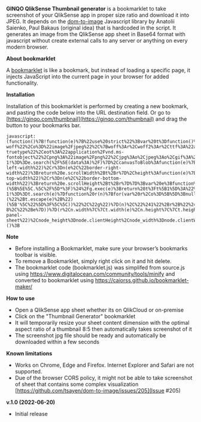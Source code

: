 
**GINQO QlikSense Thumbnail generator** is a bookmarklet to take screenshot of your QlikSense app in proper size ratio and download it into JPEG.
It depends on the [dom-to-image](https://github.com/tsayen/dom-to-image) Javascript library by Anatolii Saienko, Paul Bakaus (original idea) that is hardcoded in the script. It generates an image from the QlikSense app sheet in Base64 format with javascript without create external calls to any server or anything on every modern browser.




**About bookmarklet**

A [bookmarklet](https://en.wikipedia.org/wiki/Bookmarklet) is like a bookmark, but instead of loading a specific page, it injects JavaScript into the current page in your browser for added functionality. 





**Installation** 

Installation of this bookmarklet is performed by creating a new bookmark, and pasting the code below into  the URL destination field. Or go to [https://ginqo.com/thumbnail](https://ginqo.com/thumbnail) and drag the button to your bookmarks bar.

    javascript:(function()%7B!function(e)%7B%22use%20strict%22%3Bvar%20t%3Dfunction()%7Breturn%7Bescape%3Afunction(e)%7Breturn%20e.replace(%2F(%5B.*%2B%3F%5E%24%7B%7D()%7C%5C%5B%5C%5D%5C%2F%5C%5C%5D)%2Fg%2C%22%5C%5C%241%22)%7D%2CparseExtension%3At%2CmimeType%3Afunction(e)%7Bvar%20n%3Dt(e).toLowerCase()%3Breturn(r%3D%22application%2Ffont-woff%22%2Co%3D%22image%2Fjpeg%22%2C%7Bwoff%3Ar%2Cwoff2%3Ar%2Cttf%3A%22application%2Ffont-truetype%22%2Ceot%3A%22application%2Fvnd.ms-fontobject%22%2Cpng%3A%22image%2Fpng%22%2Cjpg%3Ao%2Cjpeg%3Ao%2Cgif%3A%22image%2Fgif%22%2Ctiff%3A%22image%2Ftiff%22%2Csvg%3A%22image%2Fsvg%2Bxml%22%7D)%5Bn%5D%7C%7C%22%22%3Bvar%20r%2Co%7D%2CdataAsUrl%3Afunction(e%2Ct)%7Breturn%22data%3A%22%2Bt%2B%22%3Bbase64%2C%22%2Be%7D%2CisDataUrl%3Afunction(e)%7Breturn-1!%3D%3De.search(%2F%5E(data%3A)%2F)%7D%2CcanvasToBlob%3Afunction(e)%7Breturn%20e.toBlob%3Fnew%20Promise((function(t)%7Be.toBlob(t)%7D))%3Afunction(e)%7Breturn%20new%20Promise((function(t)%7Bfor(var%20n%3Dwindow.atob(e.toDataURL().split(%22%2C%22)%5B1%5D)%2Cr%3Dn.length%2Co%3Dnew%20Uint8Array(r)%2Ci%3D0%3Bi%3Cr%3Bi%2B%2B)o%5Bi%5D%3Dn.charCodeAt(i)%3Bt(new%20Blob(%5Bo%5D%2C%7Btype%3A%22image%2Fpng%22%7D))%7D))%7D(e)%7D%2CresolveUrl%3Afunction(e%2Ct)%7Bvar%20n%3Ddocument.implementation.createHTMLDocument()%2Cr%3Dn.createElement(%22base%22)%3Bn.head.appendChild(r)%3Bvar%20o%3Dn.createElement(%22a%22)%3Breturn%20n.body.appendChild(o)%2Cr.href%3Dt%2Co.href%3De%2Co.href%7D%2CgetAndEncode%3Afunction(e)%7Bvar%20t%3D3e4%3Bu.impl.options.cacheBust%26%26(e%2B%3D(%2F%5C%3F%2F.test(e)%3F%22%26%22%3A%22%3F%22)%2B(new%20Date).getTime())%3Breturn%20new%20Promise((function(n)%7Bvar%20r%2Co%3Dnew%20XMLHttpRequest%3Bif(o.onreadystatechange%3Dc%2Co.ontimeout%3Da%2Co.responseType%3D%22blob%22%2Co.timeout%3Dt%2Co.open(%22GET%22%2Ce%2C!0)%2Co.send()%2Cu.impl.options.imagePlaceholder)%7Bvar%20i%3Du.impl.options.imagePlaceholder.split(%2F%2C%2F)%3Bi%26%26i%5B1%5D%26%26(r%3Di%5B1%5D)%7Dfunction%20c()%7Bif(4%3D%3D%3Do.readyState)if(200%3D%3D%3Do.status)%7Bvar%20t%3Dnew%20FileReader%3Bt.onloadend%3Dfunction()%7Bvar%20e%3Dt.result.split(%2F%2C%2F)%5B1%5D%3Bn(e)%7D%2Ct.readAsDataURL(o.response)%7Delse%20r%3Fn(r)%3Al(%22cannot%20fetch%20resource%3A%20%22%2Be%2B%22%2C%20status%3A%20%22%2Bo.status)%7Dfunction%20a()%7Br%3Fn(r)%3Al(%22timeout%20of%20%22%2Bt%2B%22ms%20occured%20while%20fetching%20resource%3A%20%22%2Be)%7Dfunction%20l(e)%7Bconsole.error(e)%2Cn(%22%22)%7D%7D))%7D%2Cuid%3A(e%3D0%2Cfunction()%7Breturn%22u%22%2Bt()%2Be%2B%2B%3Bfunction%20t()%7Breturn(%220000%22%2B(Math.random()*Math.pow(36%2C4)%3C%3C0).toString(36)).slice(-4)%7D%7D)%2Cdelay%3Afunction(e)%7Breturn%20function(t)%7Breturn%20new%20Promise((function(n)%7BsetTimeout((function()%7Bn(t)%7D)%2Ce)%7D))%7D%7D%2CasArray%3Afunction(e)%7Bfor(var%20t%3D%5B%5D%2Cn%3De.length%2Cr%3D0%3Br%3Cn%3Br%2B%2B)t.push(e%5Br%5D)%3Breturn%20t%7D%2CescapeXhtml%3Afunction(e)%7Breturn%20e.replace(%2F%23%2Fg%2C%22%2523%22).replace(%2F%5Cn%2Fg%2C%22%250A%22)%7D%2CmakeImage%3Afunction(e)%7Breturn%20new%20Promise((function(t%2Cn)%7Bvar%20r%3Dnew%20Image%3Br.onload%3Dfunction()%7Bt(r)%7D%2Cr.onerror%3Dn%2Cr.src%3De%7D))%7D%2Cwidth%3Afunction(e)%7Bvar%20t%3Dn(e%2C%22border-left-width%22)%2Cr%3Dn(e%2C%22border-right-width%22)%3Breturn%20e.scrollWidth%2Bt%2Br%7D%2Cheight%3Afunction(e)%7Bvar%20t%3Dn(e%2C%22border-top-width%22)%2Cr%3Dn(e%2C%22border-bottom-width%22)%3Breturn%20e.scrollHeight%2Bt%2Br%7D%7D%3Bvar%20e%3Bfunction%20t(e)%7Bvar%20t%3D%2F%5C.(%5B%5E%5C.%5C%2F%5D*%3F)%24%2Fg.exec(e)%3Breturn%20t%3Ft%5B1%5D%3A%22%22%7Dfunction%20n(e%2Ct)%7Bvar%20n%3Dwindow.getComputedStyle(e).getPropertyValue(t)%3Breturn%20parseFloat(n.replace(%22px%22%2C%22%22))%7D%7D()%2Cn%3Dfunction()%7Bvar%20e%3D%2Furl%5C(%5B'%22%5D%3F(%5B%5E'%22%5D%2B%3F)%5B'%22%5D%3F%5C)%2Fg%3Breturn%7BinlineAll%3Afunction(e%2Ct%2Ci)%7Breturn%20u()%3FPromise.resolve(e)%3APromise.resolve(e).then(r).then((function(n)%7Bvar%20r%3DPromise.resolve(e)%3Breturn%20n.forEach((function(e)%7Br%3Dr.then((function(n)%7Breturn%20o(n%2Ce%2Ct%2Ci)%7D))%7D))%2Cr%7D))%3Bfunction%20u()%7Breturn!n(e)%7D%7D%2CshouldProcess%3An%2Cimpl%3A%7BreadUrls%3Ar%2Cinline%3Ao%7D%7D%3Bfunction%20n(t)%7Breturn-1!%3D%3Dt.search(e)%7Dfunction%20r(n)%7Bfor(var%20r%2Co%3D%5B%5D%3Bnull!%3D%3D(r%3De.exec(n))%3B)o.push(r%5B1%5D)%3Breturn%20o.filter((function(e)%7Breturn!t.isDataUrl(e)%7D))%7Dfunction%20o(e%2Cn%2Cr%2Co)%7Breturn%20Promise.resolve(n).then((function(e)%7Breturn%20r%3Ft.resolveUrl(e%2Cr)%3Ae%7D)).then(o%7C%7Ct.getAndEncode).then((function(e)%7Breturn%20t.dataAsUrl(e%2Ct.mimeType(n))%7D)).then((function(r)%7Breturn%20e.replace(function(e)%7Breturn%20new%20RegExp(%22(url%5C%5C(%5B'%5C%22%5D%3F)(%22%2Bt.escape(e)%2B%22)(%5B'%5C%22%5D%3F%5C%5C))%22%2C%22g%22)%7D(n)%2C%22%241%22%2Br%2B%22%243%22)%7D))%7D%7D()%2Cr%3Dfunction()%7Breturn%7BresolveAll%3Afunction()%7Breturn%20e(document).then((function(e)%7Breturn%20Promise.all(e.map((function(e)%7Breturn%20e.resolve()%7D)))%7D)).then((function(e)%7Breturn%20e.join(%22%5Cn%22)%7D))%7D%2Cimpl%3A%7BreadAll%3Ae%7D%7D%3Bfunction%20e()%7Breturn%20Promise.resolve(t.asArray(document.styleSheets)).then((function(e)%7Bvar%20n%3D%5B%5D%3Breturn%20e.forEach((function(e)%7Btry%7Bt.asArray(e.cssRules%7C%7C%5B%5D).forEach(n.push.bind(n))%7Dcatch(t)%7Bconsole.log(%22Error%20while%20reading%20CSS%20rules%20from%20%22%2Be.href%2Ct.toString())%7D%7D))%2Cn%7D)).then((function(e)%7Breturn%20e.filter((function(e)%7Breturn%20e.type%3D%3D%3DCSSRule.FONT_FACE_RULE%7D)).filter((function(e)%7Breturn%20n.shouldProcess(e.style.getPropertyValue(%22src%22))%7D))%7D)).then((function(t)%7Breturn%20t.map(e)%7D))%3Bfunction%20e(e)%7Breturn%7Bresolve%3Afunction()%7Bvar%20t%3D(e.parentStyleSheet%7C%7C%7B%7D).href%3Breturn%20n.inlineAll(e.cssText%2Ct)%7D%2Csrc%3Afunction()%7Breturn%20e.style.getPropertyValue(%22src%22)%7D%7D%7D%7D%7D()%2Co%3Dfunction()%7Breturn%7BinlineAll%3Afunction%20r(o)%7Breturn%20o%20instanceof%20Element%3Fi(o).then((function()%7Breturn%20o%20instanceof%20HTMLImageElement%3Fe(o).inline()%3APromise.all(t.asArray(o.childNodes).map((function(e)%7Breturn%20r(e)%7D)))%7D))%3APromise.resolve(o)%3Bfunction%20i(e)%7Bvar%20t%3De.style.getPropertyValue(%22background%22)%3Breturn%20t%3Fn.inlineAll(t).then((function(t)%7Be.style.setProperty(%22background%22%2Ct%2Ce.style.getPropertyPriority(%22background%22))%7D)).then((function()%7Breturn%20e%7D))%3APromise.resolve(e)%7D%7D%2Cimpl%3A%7BnewImage%3Ae%7D%7D%3Bfunction%20e(e)%7Breturn%7Binline%3Afunction(n)%7Breturn%20t.isDataUrl(e.src)%3FPromise.resolve()%3APromise.resolve(e.src).then(n%7C%7Ct.getAndEncode).then((function(n)%7Breturn%20t.dataAsUrl(n%2Ct.mimeType(e.src))%7D)).then((function(t)%7Breturn%20new%20Promise((function(n%2Cr)%7Be.onload%3Dn%2Ce.onerror%3Dr%2Ce.src%3Dt%7D))%7D))%7D%7D%7D%7D()%2Ci%3D%7BimagePlaceholder%3Avoid%200%2CcacheBust%3A!1%7D%2Cu%3D%7BtoSvg%3Ac%2CtoPng%3Afunction(e%2Ct)%7Breturn%20a(e%2Ct%7C%7C%7B%7D).then((function(e)%7Breturn%20e.toDataURL()%7D))%7D%2CtoJpeg%3Afunction(e%2Ct)%7Breturn%20a(e%2Ct%3Dt%7C%7C%7B%7D).then((function(e)%7Breturn%20e.toDataURL(%22image%2Fjpeg%22%2Ct.quality%7C%7C1)%7D))%7D%2CtoBlob%3Afunction(e%2Cn)%7Breturn%20a(e%2Cn%7C%7C%7B%7D).then(t.canvasToBlob)%7D%2CtoPixelData%3Afunction(e%2Cn)%7Breturn%20a(e%2Cn%7C%7C%7B%7D).then((function(n)%7Breturn%20n.getContext(%222d%22).getImageData(0%2C0%2Ct.width(e)%2Ct.height(e)).data%7D))%7D%2Cimpl%3A%7BfontFaces%3Ar%2Cimages%3Ao%2Cutil%3At%2Cinliner%3An%2Coptions%3A%7B%7D%7D%7D%3Bfunction%20c(e%2Cn)%7Breturn%20function(e)%7Bvoid%200%3D%3D%3De.imagePlaceholder%3Fu.impl.options.imagePlaceholder%3Di.imagePlaceholder%3Au.impl.options.imagePlaceholder%3De.imagePlaceholder%3Bvoid%200%3D%3D%3De.cacheBust%3Fu.impl.options.cacheBust%3Di.cacheBust%3Au.impl.options.cacheBust%3De.cacheBust%7D(n%3Dn%7C%7C%7B%7D)%2CPromise.resolve(e).then((function(e)%7Breturn%20l(e%2Cn.filter%2C!0)%7D)).then(s).then(f).then((function(e)%7Bn.bgcolor%26%26(e.style.backgroundColor%3Dn.bgcolor)%3Bn.width%26%26(e.style.width%3Dn.width%2B%22px%22)%3Bn.height%26%26(e.style.height%3Dn.height%2B%22px%22)%3Bn.style%26%26Object.keys(n.style).forEach((function(t)%7Be.style%5Bt%5D%3Dn.style%5Bt%5D%7D))%3Breturn%20e%7D)).then((function(r)%7Breturn%20function(e%2Cn%2Cr)%7Breturn%20Promise.resolve(e).then((function(e)%7Breturn%20e.setAttribute(%22xmlns%22%2C%22http%3A%2F%2Fwww.w3.org%2F1999%2Fxhtml%22)%2C(new%20XMLSerializer).serializeToString(e)%7D)).then(t.escapeXhtml).then((function(e)%7Breturn'%3CforeignObject%20x%3D%220%22%20y%3D%220%22%20width%3D%22100%25%22%20height%3D%22100%25%22%3E'%2Be%2B%22%3C%2FforeignObject%3E%22%7D)).then((function(e)%7Breturn'%3Csvg%20xmlns%3D%22http%3A%2F%2Fwww.w3.org%2F2000%2Fsvg%22%20width%3D%22'%2Bn%2B'%22%20height%3D%22'%2Br%2B'%22%3E'%2Be%2B%22%3C%2Fsvg%3E%22%7D)).then((function(e)%7Breturn%22data%3Aimage%2Fsvg%2Bxml%3Bcharset%3Dutf-8%2C%22%2Be%7D))%7D(r%2Cn.width%7C%7Ct.width(e)%2Cn.height%7C%7Ct.height(e))%7D))%7Dfunction%20a(e%2Cn)%7Breturn%20c(e%2Cn).then(t.makeImage).then(t.delay(100)).then((function(r)%7Bvar%20o%3Dfunction(e)%7Bvar%20r%3Ddocument.createElement(%22canvas%22)%3Bif(r.width%3Dn.width%7C%7Ct.width(e)%2Cr.height%3Dn.height%7C%7Ct.height(e)%2Cn.bgcolor)%7Bvar%20o%3Dr.getContext(%222d%22)%3Bo.fillStyle%3Dn.bgcolor%2Co.fillRect(0%2C0%2Cr.width%2Cr.height)%7Dreturn%20r%7D(e)%3Breturn%20o.getContext(%222d%22).drawImage(r%2C0%2C0)%2Co%7D))%7Dfunction%20l(e%2Cn%2Cr)%7Breturn%20r%7C%7C!n%7C%7Cn(e)%3FPromise.resolve(e).then((function(e)%7Breturn%20e%20instanceof%20HTMLCanvasElement%3Ft.makeImage(e.toDataURL())%3Ae.cloneNode(!1)%7D)).then((function(r)%7Breturn%20function(e%2Cn%2Cr)%7Bvar%20o%3De.childNodes%3Breturn%200%3D%3D%3Do.length%3FPromise.resolve(n)%3Ai(n%2Ct.asArray(o)%2Cr).then((function()%7Breturn%20n%7D))%3Bfunction%20i(e%2Ct%2Cn)%7Bvar%20r%3DPromise.resolve()%3Breturn%20t.forEach((function(t)%7Br%3Dr.then((function()%7Breturn%20l(t%2Cn)%7D)).then((function(t)%7Bt%26%26e.appendChild(t)%7D))%7D))%2Cr%7D%7D(e%2Cr%2Cn)%7D)).then((function(n)%7Breturn%20function(e%2Cn)%7Breturn%20n%20instanceof%20Element%3FPromise.resolve().then(r).then(o).then(i).then(u).then((function()%7Breturn%20n%7D))%3An%3Bfunction%20r()%7Bfunction%20r(e%2Cn)%7Bfunction%20r(e%2Cn)%7Bt.asArray(e).forEach((function(t)%7Bn.setProperty(t%2Ce.getPropertyValue(t)%2Ce.getPropertyPriority(t))%7D))%7De.cssText%3Fn.cssText%3De.cssText%3Ar(e%2Cn)%7Dr(window.getComputedStyle(e)%2Cn.style)%7Dfunction%20o()%7Bfunction%20r(r)%7Bvar%20o%3Dwindow.getComputedStyle(e%2Cr)%2Ci%3Do.getPropertyValue(%22content%22)%3Bif(%22%22!%3D%3Di%26%26%22none%22!%3D%3Di)%7Bvar%20u%3Dt.uid()%3Bn.className%3Dn.className%2B%22%20%22%2Bu%3Bvar%20c%3Ddocument.createElement(%22style%22)%3Bc.appendChild(a(u%2Cr%2Co))%2Cn.appendChild(c)%7Dfunction%20a(e%2Cn%2Cr)%7Bvar%20o%3D%22.%22%2Be%2B%22%3A%22%2Bn%2Ci%3Dr.cssText%3Fu(r)%3Ac(r)%3Breturn%20document.createTextNode(o%2B%22%7B%22%2Bi%2B%22%7D%22)%3Bfunction%20u(e)%7Bvar%20t%3De.getPropertyValue(%22content%22)%3Breturn%20e.cssText%2B%22%20content%3A%20%22%2Bt%2B%22%3B%22%7Dfunction%20c(e)%7Breturn%20t.asArray(e).map(n).join(%22%3B%20%22)%2B%22%3B%22%3Bfunction%20n(t)%7Breturn%20t%2B%22%3A%20%22%2Be.getPropertyValue(t)%2B(e.getPropertyPriority(t)%3F%22%20!important%22%3A%22%22)%7D%7D%7D%7D%5B%22%3Abefore%22%2C%22%3Aafter%22%5D.forEach((function(e)%7Br(e)%7D))%7Dfunction%20i()%7Be%20instanceof%20HTMLTextAreaElement%26%26(n.innerHTML%3De.value)%2Ce%20instanceof%20HTMLInputElement%26%26n.setAttribute(%22value%22%2Ce.value)%7Dfunction%20u()%7Bn%20instanceof%20SVGElement%26%26(n.setAttribute(%22xmlns%22%2C%22http%3A%2F%2Fwww.w3.org%2F2000%2Fsvg%22)%2Cn%20instanceof%20SVGRectElement%26%26%5B%22width%22%2C%22height%22%5D.forEach((function(e)%7Bvar%20t%3Dn.getAttribute(e)%3Bt%26%26n.style.setProperty(e%2Ct)%7D)))%7D%7D(e%2Cn)%7D))%3APromise.resolve()%7Dfunction%20s(e)%7Breturn%20r.resolveAll().then((function(t)%7Bvar%20n%3Ddocument.createElement(%22style%22)%3Breturn%20e.appendChild(n)%2Cn.appendChild(document.createTextNode(t))%2Ce%7D))%7Dfunction%20f(e)%7Breturn%20o.inlineAll(e).then((function()%7Breturn%20e%7D))%7D%22undefined%22!%3Dtypeof%20module%3Fmodule.exports%3Du%3Ae.domtoimage%3Du%7D(this)%3Bvar%20node%3Ddocument.querySelector(%22.qv-panel-sheet%22)%2Cnode_height%3Dnode.clientHeight%2Cnode_width%3Dnode.clientWidth%2CaspectRatio%3D1.6%3Bnode.style.width%3Dnode_height*aspectRatio%2B%22px%22%2Cdomtoimage.toJpeg(node%2C%7Bquality%3A.95%2Cwidth%3Anode_height*aspectRatio%2Cheight%3Anode_height%7D).then((function(e)%7Bvar%20t%3Ddocument.createElement(%22a%22)%3Bt.download%3Ddocument.title%2B%22.jpeg%22%2Ct.href%3De%2Ct.click()%2Ct.remove()%7D)).catch((e%3D%3E%7Bconsole.log(e)%2Calert(%22Sorry%2C%20this%20sheet%20could%20not%20be%20captured.%20Please%20try%20other%20sheets.%22)%7D))%2CsetTimeout((function()%7Bnode.style.width%3Dnode_width%2B%22px%22%2Cnode.style.width%3Dnull%7D)%2C3e3)%3B%7D)()%3B

**Note**  
-   Before installing a Bookmarklet, make sure your browser’s bookmarks toolbar is visible.
-   To remove a Bookmarklet, simply right click on it and hit delete.
-   The bookmarklet code (bookmarklet.js) was simplifed from source.js using https://www.digitalocean.com/community/tools/minify and converted to bookmarklet using https://caiorss.github.io/bookmarklet-maker/

**How to use**
-   Open a QlikSense app sheet whether its on QlikCloud or on-premise
-   Click on the "Thumbnail Generator" bookmarklet
-   It will temporarily resize your sheet content dimension with the optimal aspect ratio of a thumbnail 8:5 then automatically takes screenshot of it
-   The screenshot jpg  file should be ready and automatically be downloaded within a few seconds

**Known limitations**
-   Works on Chrome, Edge and Firefox. Internet Explorer and Safari are not supported.
-   Due of the browser CORS policy, it might not be able to take screenshot of sheet that contains some complex visualization [https://github.com/tsayen/dom-to-image/issues/205](Issue #205)


**v.1.0 (2022-06-20)**
-   Initial release
